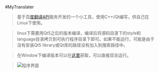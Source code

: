 #MyTranslater

> 基于百[度翻译API][1]服务开发的一个小工具，使用C++/Qt编写，供自己在Linux下使用。

> linux下需要用Qt5之后的版本编译，编译后将源码目录下的style和language目录拷贝到可执行程序目录下即可。如果不能运行，可能是由于没有安装Qt5 library或Qt库的路径没有加入到搜索路径中。

> 在Window下编译版本可以在[这里][2]获取，可以直接双击运行。

> ![程序界面][3]

[1]:http://developer.baidu.com/ms/translate "http://developer.baidu.com/ms/translate"
[2]:http://kc.cc/Y3xd "MyTranslater for Windows"
[3]:http://git.oschina.net/xiaohui_hubei/MyTranslater/attach_files/download?i=3522&u=http%3A%2F%2Ffiles.git.oschina.net%2Fgroup1%2FM00%2F00%2F24%2FcHwGbFPLxqaADVQrAADFH0u0I4A694.png%3Ftoken%3Dce951d3083ccad4a584eda16eb77ef32%26ts%3D1405863590%26filename%3DMyTranslater1.png "程序界面截图"